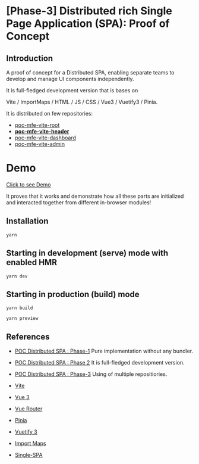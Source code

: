 # [Phase-3] Distributed rich Single Page Application (SPA): Proof of Concept

## Introduction

A proof of concept for a Distributed SPA, enabling separate teams to develop and manage UI components independently.

It is full-fledged development version that is bases on

Vite / ImportMaps / HTML / JS / CSS / Vue3 / Vuetify3 / Pinia.

It is distributed on few repositories:

* [poc-mfe-vite-root](https://github.com/xaxay/poc-mfe-vite-root) 
* [**poc-mfe-vite-header**](https://github.com/xaxay/poc-mfe-vite-header) 
* [poc-mfe-vite-dashboard](https://github.com/xaxay/poc-mfe-vite-dashboard) 
* [poc-mfe-vite-admin](https://github.com/xaxay/poc-mfe-vite-admin) 

# Demo

[Click to see Demo](https://xaxay.github.io/poc-mfe-vite-root/)

It proves that it works and demonstrate how all these parts are initialized and interacted together from different in-browser modules!

## Installation

`yarn`

## Starting in development (serve) mode with enabled HMR

`yarn dev`

## Starting in production (build) mode

`yarn build`

`yarn preview`


## References
- [POC Distributed SPA : Phase-1](https://github.com/xaxay/poc-mfe-pure) Pure implementation without any bundler.
- [POC Distributed SPA : Phase 2](https://github.com/xaxay/poc-mfe-vite/) It is full-fledged development version.
- [POC Distributed SPA : Phase-3](https://github.com/xaxay/poc-mfe-vite-root) Using of multiple repositiories.

- [Vite](https://vitejs.dev/)
- [Vue 3](https://vuejs.org/)
- [Vue Router](https://router.vuejs.org/)
- [Pinia](https://pinia.vuejs.org/)
- [Vuetify 3](https://next.vuetifyjs.com/en/)
- [Import Maps](https://github.com/WICG/import-maps)
- [Single-SPA](https://single-spa.js.org/)






